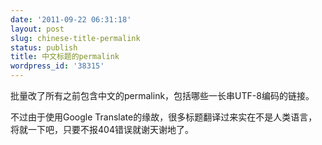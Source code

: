 ```yaml
---
date: '2011-09-22 06:31:18'
layout: post
slug: chinese-title-permalink
status: publish
title: 中文标题的permalink
wordpress_id: '38315'
---
```


批量改了所有之前包含中文的permalink，包括哪些一长串UTF-8编码的链接。

不过由于使用Google Translate的缘故，很多标题翻译过来实在不是人类语言，将就一下吧，只要不报404错误就谢天谢地了。

